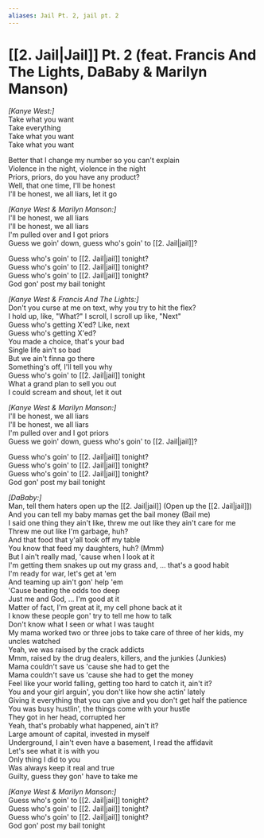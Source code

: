 ```yaml
---
aliases: Jail Pt. 2, jail pt. 2
---
```


# [[2. Jail|Jail]] Pt. 2 (feat. Francis And The Lights, DaBaby & Marilyn Manson)

_[Kanye West:]_  
Take what you want  
Take everything  
Take what you want  
Take what you want  

Better that I change my number so you can't explain  
Violence in the night, violence in the night  
Priors, priors, do you have any product?  
Well, that one time, I'll be honest  
I'll be honest, we all liars, let it go  

_[Kanye West & Marilyn Manson:]_  
I'll be honest, we all liars  
I'll be honest, we all liars  
I'm pulled over and I got priors  
Guess we goin' down, guess who's goin' to [[2. Jail|jail]]?  

Guess who's goin' to [[2. Jail|jail]] tonight?  
Guess who's goin' to [[2. Jail|jail]] tonight?  
Guess who's goin' to [[2. Jail|jail]] tonight?  
God gon' post my bail tonight  

_[Kanye West & Francis And The Lights:]_  
Don't you curse at me on text, why you try to hit the flex?  
I hold up, like, "What?" I scroll, I scroll up like, "Next"  
Guess who's getting X'ed? Like, next  
Guess who's getting X'ed?  
You made a choice, that's your bad  
Single life ain't so bad  
But we ain't finna go there  
Something's off, I'll tell you why  
Guess who's goin' to [[2. Jail|jail]] tonight  
What a grand plan to sell you out  
I could scream and shout, let it out  

_[Kanye West & Marilyn Manson:]_  
I'll be honest, we all liars  
I'll be honest, we all liars  
I'm pulled over and I got priors  
Guess we goin' down, guess who's goin' to [[2. Jail|jail]]?  

Guess who's goin' to [[2. Jail|jail]] tonight?  
Guess who's goin' to [[2. Jail|jail]] tonight?  
Guess who's goin' to [[2. Jail|jail]] tonight?  
God gon' post my bail tonight  

_[DaBaby:]_  
Man, tell them haters open up the [[2. Jail|jail]] (Open up the [[2. Jail|jail]])  
And you can tell my baby mamas get the bail money (Bail me)  
I said one thing they ain't like, threw me out like they ain't care for me  
Threw me out like I'm garbage, huh?  
And that food that y'all took off my table  
You know that feed my daughters, huh? (Mmm)  
But I ain't really mad, 'cause when I look at it  
I'm getting them snakes up out my grass and, … that's a good habit  
I'm ready for war, let's get at 'em  
And teaming up ain't gon' help 'em  
'Cause beating the odds too deep  
Just me and God, … I'm good at it  
Matter of fact, I'm great at it, my cell phone back at it  
I know these people gon' try to tell me how to talk  
Don't know what I seen or what I was taught  
My mama worked two or three jobs to take care of three of her kids, my uncles watched  
Yeah, we was raised by the crack addicts  
Mmm, raised by the drug dealers, killers, and the junkies (Junkies)  
Mama couldn't save us 'cause she had to get the  
Mama couldn't save us 'cause she had to get the money  
Feel like your world falling, getting too hard to catch it, ain't it?  
You and your girl arguin', you don't like how she actin' lately  
Giving it everything that you can give and you don't get half the patience  
You was busy hustlin', the things come with your hustle  
They got in her head, corrupted her  
Yeah, that's probably what happened, ain't it?  
Large amount of capital, invested in myself  
Underground, I ain't even have a basement, I read the affidavit  
Let's see what it is with you  
Only thing I did to you  
Was always keep it real and true  
Guilty, guess they gon' have to take me  

_[Kanye West & Marilyn Manson:]_  
Guess who's goin' to [[2. Jail|jail]] tonight?  
Guess who's goin' to [[2. Jail|jail]] tonight?  
Guess who's goin' to [[2. Jail|jail]] tonight?  
God gon' post my bail tonight
